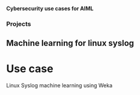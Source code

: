 #### Cybersecurity use cases for AIML
### Projects
## Machine learning for linux syslog 
# Use case
Linux Syslog machine learning using Weka
